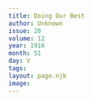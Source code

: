 ```yaml
---
title: Doing Our Best
author: Unknown
issue: 20
volume: 12
year: 1916
month: 51
day: V
tags:
layout: page.njk
image:
---
```



